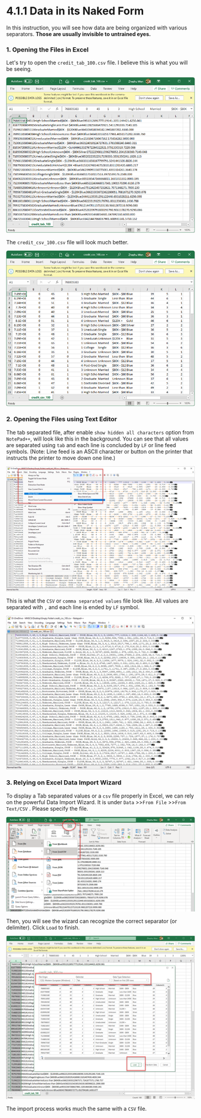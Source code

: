 # 4.1.1 Data in its Naked Form



In this instruction, you will see how data are being organized with various separators. **Those are usually invisible to untrained eyes.** 

### 1. Opening the Files in Excel

Let's try to open the `credit_tab_100.csv` file. I believe this is what you will be seeing. 

![image-20211012232354932](images/image-20211012232354932.png)

The `credit_csv_100.csv` file will look much better. 

![image-20211012232411850](images/image-20211012232411850.png)



### 2. Opening the Files using Text Editor 

The tab separated file, after enable `show hidden all characters` option from `NotePad++`, will look like this in the background. You can see that all values are separated using `tab` and each line is concluded by `LF` or  line feed symbols. (Note: Line feed is an ASCII character or button on the printer that instructs the printer to move down one line.)

![image-20211012233706552](images/image-20211012233706552.png)



This is what the `CSV` or `comma separated values` file look like. All values are separated with `,` and each line is ended by `LF` symbol. 

![image-20211012234033803](images/image-20211012234033803.png)



### 3. Relying on Excel Data Import Wizard 

To display a Tab separated values or a `csv` file properly in Excel, we can rely on the powerful Data Import Wizard. It is under `Data` >>`From File` >>`From Text/CSV` . Please specify the file.  

![image-20211012234616295](images/image-20211012234616295.png)



Then, you will see the wizard can recognize the correct separator (or delimiter). Click `Load` to finish.  

![image-20211012234708296](images/image-20211012234708296.png)



The import process works much the same with a `CSV` file. 

